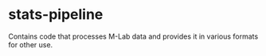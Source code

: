# stats-pipeline
Contains code that processes M-Lab data and provides it in various formats for other use.
